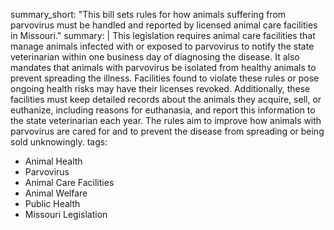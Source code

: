 summary_short: "This bill sets rules for how animals suffering from parvovirus must be handled and reported by licensed animal care facilities in Missouri."
summary: |
  This legislation requires animal care facilities that manage animals infected with or exposed to parvovirus to notify the state veterinarian within one business day of diagnosing the disease. It also mandates that animals with parvovirus be isolated from healthy animals to prevent spreading the illness. Facilities found to violate these rules or pose ongoing health risks may have their licenses revoked. Additionally, these facilities must keep detailed records about the animals they acquire, sell, or euthanize, including reasons for euthanasia, and report this information to the state veterinarian each year. The rules aim to improve how animals with parvovirus are cared for and to prevent the disease from spreading or being sold unknowingly.
tags:
  - Animal Health
  - Parvovirus
  - Animal Care Facilities
  - Animal Welfare
  - Public Health
  - Missouri Legislation
